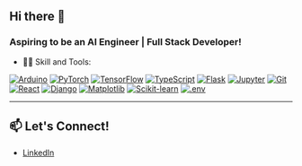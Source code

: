 ## Hi there 👋

### Aspiring to be an AI Engineer | Full Stack Developer! 

- 🧑‍💻 Skill and Tools:

[![Arduino](https://skillicons.dev/icons?i=arduino&theme=light)](https://www.arduino.cc/) 
[![PyTorch](https://skillicons.dev/icons?i=pytorch&theme=light)](https://pytorch.org/) 
[![TensorFlow](https://skillicons.dev/icons?i=tensorflow&theme=light)](https://www.tensorflow.org/) 
[![TypeScript](https://skillicons.dev/icons?i=typescript&theme=light)](https://www.typescriptlang.org/) 
[![Flask](https://skillicons.dev/icons?i=flask&theme=light)](https://flask.palletsprojects.com/) 
[![Jupyter](https://skillicons.dev/icons?i=jupyter&theme=light)](https://jupyter.org/) 
[![Git](https://skillicons.dev/icons?i=git&theme=light)](https://git-scm.com/) 
[![React](https://skillicons.dev/icons?i=react&theme=light)](https://reactjs.org/) 
[![Django](https://skillicons.dev/icons?i=django&theme=light)](https://www.djangoproject.com/)
[![Matplotlib](https://skillicons.dev/icons?i=matplotlib&theme=light)](https://matplotlib.org/) 
[![Scikit-learn](https://skillicons.dev/icons?i=scikit-learn&theme=light)](https://scikit-learn.org/) 
[![.env](https://skillicons.dev/icons?i=dotenv&theme=light)](https://github.com/motdotla/dotenv) 





---

## 📫 Let's Connect!
- [LinkedIn](https://linkedin.com/in/aarontayhanyen)



